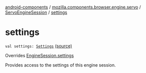 [android-components](../../index.md) / [mozilla.components.browser.engine.servo](../index.md) / [ServoEngineSession](index.md) / [settings](./settings.md)

# settings

`val settings: `[`Settings`](../../mozilla.components.concept.engine/-settings/index.md) [(source)](https://github.com/mozilla-mobile/android-components/blob/master/components/browser/engine-servo/src/main/java/mozilla/components/browser/engine/servo/ServoEngineSession.kt#L24)

Overrides [EngineSession.settings](../../mozilla.components.concept.engine/-engine-session/settings.md)

Provides access to the settings of this engine session.

